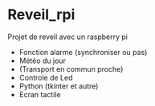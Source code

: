 # Reveil_rpi
Projet de reveil avec un raspberry pi 
- Fonction alarme (synchroniser ou pas) 
- Météo du jour 
- (Transport en commun proche)
- Controle de Led 
- Python (tkinter et autre)
- Ecran tactile 
